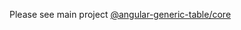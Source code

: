 Please see main project [@angular-generic-table/core](https://github.com/hjalmers/angular-generic-table)
